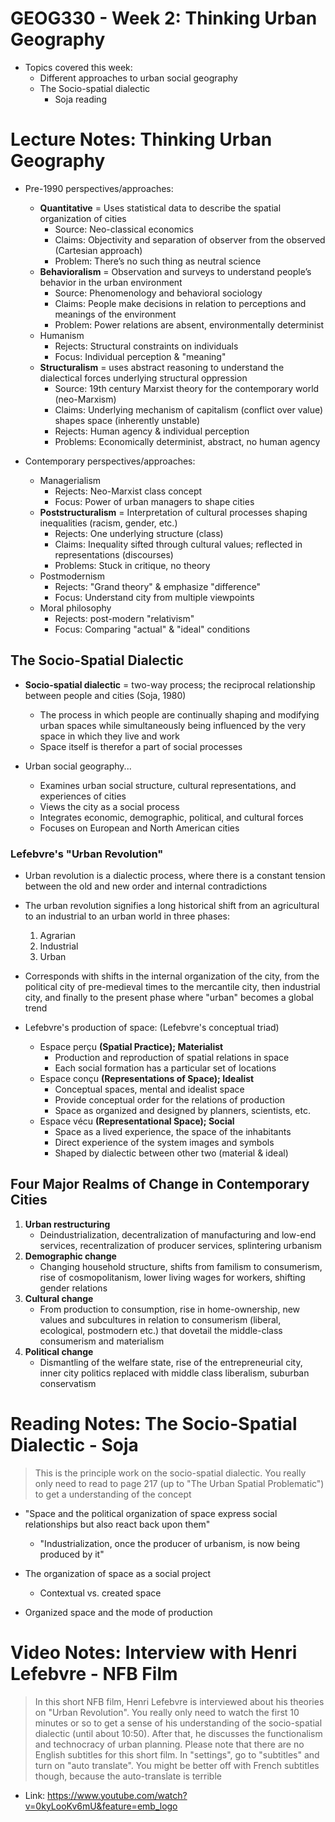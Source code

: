 # GEOG330 - Week 2: Thinking Urban Geography
- Topics covered this week:
    - Different approaches to urban social geography
    - The Socio-spatial dialectic
        - Soja reading

# Lecture Notes: Thinking Urban Geography
- Pre-1990 perspectives/approaches:
    - **Quantitative** = Uses statistical data to describe the spatial organization of cities
        - Source: Neo-classical economics
        - Claims: Objectivity and separation of observer from the observed (Cartesian approach)
        - Problem: There’s no such thing as neutral science
    - **Behavioralism** = Observation and surveys to understand people’s behavior in the urban environment
        - Source: Phenomenology and behavioral sociology
        - Claims: People make decisions in relation to perceptions and meanings of the environment
        - Problem: Power relations are absent, environmentally determinist
    - Humanism
        - Rejects: Structural constraints on individuals
        - Focus: Individual perception & "meaning"
    - **Structuralism** = uses abstract reasoning to understand the dialectical forces underlying structural oppression
        - Source: 19th century Marxist theory for the contemporary world (neo-Marxism)
        - Claims: Underlying mechanism of capitalism (conflict over value) shapes space (inherently unstable)
        - Rejects: Human agency & individual perception
        - Problems: Economically determinist, abstract, no human agency

- Contemporary perspectives/approaches:
    - Managerialism
        - Rejects: Neo-Marxist class concept
        - Focus: Power of urban managers to shape cities
    - **Poststructuralism** = Interpretation of cultural processes shaping inequalities (racism, gender, etc.)
        - Rejects: One underlying structure (class)
        - Claims: Inequality sifted through cultural values; reflected in representations (discourses)
        - Problems: Stuck in critique, no theory
    - Postmodernism
        - Rejects: "Grand theory" & emphasize "difference"
        - Focus: Understand city from multiple viewpoints
    - Moral philosophy
        - Rejects: post-modern "relativism"
        - Focus: Comparing "actual" & "ideal" conditions

## The Socio-Spatial Dialectic
- **Socio-spatial dialectic** = two-way process; the reciprocal relationship between people and cities (Soja, 1980)
    - The process in which people are continually shaping and modifying urban spaces while simultaneously being influenced by the very space in which they live and work
    - Space itself is therefor a part of social processes

- Urban social geography...
    - Examines urban social structure, cultural representations, and experiences of cities
    - Views the city as a social process
    - Integrates economic, demographic, political, and cultural forces
    - Focuses on European and North American cities

### Lefebvre's "Urban Revolution"
- Urban revolution is a dialectic process, where there is a constant tension between the old and new order and internal contradictions
- The urban revolution signifies a long historical shift from an agricultural to an industrial to an urban world in three phases:
    1. Agrarian
    2. Industrial
    3. Urban
- Corresponds with shifts in the internal organization of the city, from the political city of pre-medieval times to the mercantile city, then industrial city, and finally to the present phase where "urban" becomes a global trend

- Lefebvre's production of space: (Lefebvre's conceptual triad)
    - Espace perçu **(Spatial Practice); Materialist**
        - Production and reproduction of spatial relations in space
        - Each social formation has a particular set of locations
    - Espace conçu **(Representations of Space); Idealist**
        - Conceptual spaces, mental and idealist space
        - Provide conceptual order for the relations of production
        - Space as organized and designed by planners, scientists, etc.
    - Espace vécu **(Representational Space); Social**
        - Space as a lived experience, the space of the inhabitants
        - Direct experience of the system images and symbols
        - Shaped by dialectic between other two (material & ideal)

## Four Major Realms of Change in Contemporary Cities
1. **Urban restructuring**
    - Deindustrialization, decentralization of manufacturing and low-end services, recentralization of producer services, splintering urbanism
2. **Demographic change**
    - Changing household structure, shifts from familism to consumerism, rise of cosmopolitanism, lower living wages for workers, shifting gender relations
3. **Cultural change**
    - From production to consumption, rise in home-ownership, new values and subcultures in relation to consumerism (liberal, ecological, postmodern etc.) that dovetail the middle-class consumerism and materialism
4. **Political change**
    - Dismantling of the welfare state, rise of the entrepreneurial city, inner city politics replaced with middle class liberalism, suburban conservatism

# Reading Notes: The Socio-Spatial Dialectic - Soja
> This is the principle work on the socio-spatial dialectic. You really only need to read to page 217 (up to "The Urban Spatial Problematic") to get a understanding of the concept

- "Space and the political organization of space express social relationships but also react back upon them"
    - "Industrialization, once the producer of urbanism, is now being produced by it"

- The organization of space as a social project
    - Contextual vs. created space

- Organized space and the mode of production

# Video Notes: Interview with Henri Lefebvre - NFB Film
> In this short NFB film, Henri Lefebvre is interviewed about his theories on "Urban Revolution". You really only need to watch the first 10 minutes or so to get a sense of his understanding of the socio-spatial dialectic (until about 10:50). After that, he discusses the functionalism and technocracy of urban planning. Please note that there are no English subtitles for this short film. In "settings", go to "subtitles" and turn on "auto translate". You might be better off with French subtitles though, because the auto-translate is terrible

- Link: https://www.youtube.com/watch?v=0kyLooKv6mU&feature=emb_logo